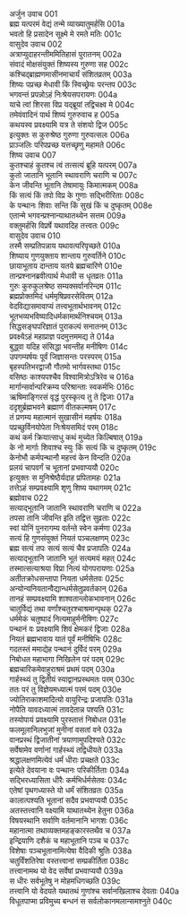 अर्जुन उवाच	001  
ब्रह्म यत्परमं वेद्यं तन्मे व्याख्यातुमर्हसि	001a  
भवतो हि प्रसादेन सूक्ष्मे मे रमते मतिः	001c  
वासुदेव उवाच	002  
अत्राप्युदाहरन्तीममितिहासं पुरातनम्	002a  
संवादं मोक्षसंयुक्तं शिष्यस्य गुरुणा सह	002c  
कश्चिद्ब्राह्मणमासीनमाचार्यं संशितव्रतम्	003a  
शिष्यः पप्रच्छ मेधावी किं स्विच्छ्रेयः परन्तप	003c  
भगवन्तं प्रपन्नोऽहं निःश्रेयसपरायणः	004a  
याचे त्वां शिरसा विप्र यद्ब्रूयां तद्विचक्ष्व मे	004c  
तमेवंवादिनं पार्थ शिष्यं गुरुरुवाच ह	005a  
कथयस्व प्रवक्ष्यामि यत्र ते संशयो द्विज	005c  
इत्युक्तः स कुरुश्रेष्ठ गुरुणा गुरुवत्सलः	006a  
प्राञ्जलिः परिपप्रच्छ यत्तच्छृणु महामते	006c  
शिष्य उवाच	007  
कुतश्चाहं कुतश्च त्वं तत्सत्यं ब्रूहि यत्परम्	007a  
कुतो जातानि भूतानि स्थावराणि चराणि च	007c  
केन जीवन्ति भूतानि तेषामायुः किमात्मकम्	008a  
किं सत्यं किं तपो विप्र के गुणाः सद्भिरीरिताः	008c  
के पन्थानः शिवाः सन्ति किं सुखं किं च दुष्कृतम्	008e  
एतान्मे भगवन्प्रश्नान्याथातथ्येन सत्तम	009a  
वक्तुमर्हसि विप्रर्षे यथावदिह तत्त्वतः	009c  
वासुदेव उवाच	010  
तस्मै सम्प्रतिपन्नाय यथावत्परिपृच्छते	010a  
शिष्याय गुणयुक्ताय शान्ताय गुरुवर्तिने	010c  
छायाभूताय दान्ताय यतये ब्रह्मचारिणे	010e  
तान्प्रश्नानब्रवीत्पार्थ मेधावी स धृतव्रतः	011a  
गुरुः कुरुकुलश्रेष्ठ सम्यक्सर्वानरिन्दम	011c  
ब्रह्मप्रोक्तमिदं धर्ममृषिप्रवरसेवितम्	012a  
वेदविद्यासमावाप्यं तत्त्वभूतार्थभावनम्	012c  
भूतभव्यभविष्यादिधर्मकामार्थनिश्चयम्	013a  
सिद्धसङ्घपरिज्ञातं पुराकल्पं सनातनम्	013c  
प्रवक्ष्येऽहं महाप्राज्ञ पदमुत्तममद्य ते	014a  
बुद्ध्वा यदिह संसिद्धा भवन्तीह मनीषिणः	014c  
उपगम्यर्षयः पूर्वं जिज्ञासन्तः परस्परम्	015a  
बृहस्पतिभरद्वाजौ गौतमो भार्गवस्तथा	015c  
वसिष्ठः काश्यपश्चैव विश्वामित्रोऽत्रिरेव च	016a  
मार्गान्सर्वान्परिक्रम्य परिश्रान्ताः स्वकर्मभिः	016c  
ऋषिमाङ्गिरसं वृद्धं पुरस्कृत्य तु ते द्विजाः	017a  
ददृशुर्ब्रह्मभवने ब्रह्माणं वीतकल्मषम्	017c  
तं प्रणम्य महात्मानं सुखासीनं महर्षयः	018a  
पप्रच्छुर्विनयोपेता निःश्रेयसमिदं परम्	018c  
कथं कर्म क्रियात्साधु कथं मुच्येत किल्बिषात्	019a  
के नो मार्गाः शिवाश्च स्युः किं सत्यं किं च दुष्कृतम्	019c  
केनोभौ कर्मपन्थानौ महत्त्वं केन विन्दति	020a  
प्रलयं चापवर्गं च भूतानां प्रभवाप्ययौ	020c  
इत्युक्तः स मुनिश्रेष्ठैर्यदाह प्रपितामहः	021a  
तत्तेऽहं सम्प्रवक्ष्यामि शृणु शिष्य यथागमम्	021c  
ब्रह्मोवाच	022  
सत्याद्भूतानि जातानि स्थावराणि चराणि च	022a  
तपसा तानि जीवन्ति इति तद्वित्त सुव्रताः	022c  
स्वां योनिं पुनरागम्य वर्तन्ते स्वेन कर्मणा	023a  
सत्यं हि गुणसंयुक्तं नियतं पञ्चलक्षणम्	023c  
ब्रह्म सत्यं तपः सत्यं सत्यं चैव प्रजापतिः	024a  
सत्याद्भूतानि जातानि भूतं सत्यमयं महत्	024c  
तस्मात्सत्याश्रया विप्रा नित्यं योगपरायणाः	025a  
अतीतक्रोधसन्तापा नियता धर्मसेतवः	025c  
अन्योन्यनियतान्वैद्यान्धर्मसेतुप्रवर्तकान्	026a  
तानहं सम्प्रवक्ष्यामि शाश्वतान्लोकभावनान्	026c  
चातुर्विद्यं तथा वर्णांश्चतुरश्चाश्रमान्पृथक्	027a  
धर्ममेकं चतुष्पादं नित्यमाहुर्मनीषिणः	027c  
पन्थानं वः प्रवक्ष्यामि शिवं क्षेमकरं द्विजाः	028a  
नियतं ब्रह्मभावाय यातं पूर्वं मनीषिभिः	028c  
गदतस्तं ममाद्येह पन्थानं दुर्विदं परम्	029a  
निबोधत महाभागा निखिलेन परं पदम्	029c  
ब्रह्मचारिकमेवाहुराश्रमं प्रथमं पदम्	030a  
गार्हस्थ्यं तु द्वितीयं स्याद्वानप्रस्थमतः परम्	030c  
ततः परं तु विज्ञेयमध्यात्मं परमं पदम्	030e  
ज्योतिराकाशमादित्यो वायुरिन्द्रः प्रजापतिः	031a  
नोपैति यावदध्यात्मं तावदेतान्न पश्यति	031c  
तस्योपायं प्रवक्ष्यामि पुरस्तात्तं निबोधत	031e  
फलमूलानिलभुजां मुनीनां वसतां वने	032a  
वानप्रस्थं द्विजातीनां त्रयाणामुपदिश्यते	032c  
सर्वेषामेव वर्णानां गार्हस्थ्यं तद्विधीयते	033a  
श्रद्धालक्षणमित्येवं धर्मं धीराः प्रचक्षते	033c  
इत्येते देवयाना वः पन्थानः परिकीर्तिताः	034a  
सद्भिरध्यासिता धीरैः कर्मभिर्धर्मसेतवः	034c  
एतेषां पृथगध्यास्ते यो धर्मं संशितव्रतः	035a  
कालात्पश्यति भूतानां सदैव प्रभवाप्ययौ	035c  
अतस्तत्त्वानि वक्ष्यामि याथातथ्येन हेतुना	036a  
विषयस्थानि सर्वाणि वर्तमानानि भागशः	036c  
महानात्मा तथाव्यक्तमहङ्कारस्तथैव च	037a  
इन्द्रियाणि दशैकं च महाभूतानि पञ्च च	037c  
विशेषाः पञ्चभूतानामित्येषा वैदिकी श्रुतिः	038a  
चतुर्विंशतिरेषा वस्तत्त्वानां सम्प्रकीर्तिता	038c  
तत्त्वानामथ यो वेद सर्वेषां प्रभवाप्ययौ	039a  
स धीरः सर्वभूतेषु न मोहमधिगच्छति	039c  
तत्त्वानि यो वेदयते यथातथं गुणांश्च सर्वानखिलाश्च देवताः	040a  
विधूतपाप्मा प्रविमुच्य बन्धनं स सर्वलोकानमलान्समश्नुते	040c  
